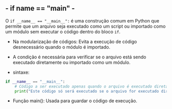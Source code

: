 ## - if __name__ == "__main__" - 
O `if __name__ == "__main__":` é uma construção comum em Python que permite que um arquivo seja executado como um script ou importado como um módulo sem executar o código dentro do bloco `if`.

- Na modularização de códigos: Evita a execução de código desnecessário quando o módulo é importado.

- A condição é necessária para verificar se o arquivo está sendo executado diretamente ou importado como um módulo.

- sintaxe:
```python
if __name__ == "__main__":
    # Código a ser executado apenas quando o arquivo é executado diretamente
    print("Este código só será executado se o arquivo for executado diretamente.")
```

- Função main(): Usada para guardar o código de execução.